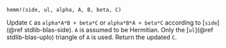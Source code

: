 ```
hemm!(side, ul, alpha, A, B, beta, C)
```

Update `C` as `alpha*A*B + beta*C` or `alpha*B*A + beta*C` according to [`side`](@ref stdlib-blas-side). `A` is assumed to be Hermitian. Only the [`ul`](@ref stdlib-blas-uplo) triangle of `A` is used. Return the updated `C`.
